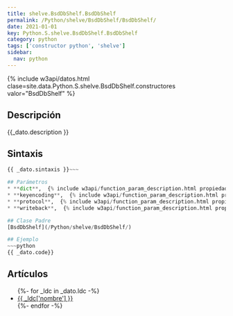 ```yaml
---
title: shelve.BsdDbShelf.BsdDbShelf
permalink: /Python/shelve/BsdDbShelf/BsdDbShelf/
date: 2021-01-01
key: Python.S.shelve.BsdDbShelf.BsdDbShelf
category: python
tags: ['constructor python', 'shelve']
sidebar: 
  nav: python
---
```


{% include w3api/datos.html clase=site.data.Python.S.shelve.BsdDbShelf.constructores valor="BsdDbShelf" %}

## Descripción
{{_dato.description }}

## Sintaxis
~~~python
{{ _dato.sintaxis }}~~~

## Parámetros
* **dict**,  {% include w3api/function_param_description.html propiedad=site.data.Python.S.shelve.BsdDbShelf.BsdDbShelf valor="dict" %}
* **keyencoding**,  {% include w3api/function_param_description.html propiedad=site.data.Python.S.shelve.BsdDbShelf.BsdDbShelf valor="keyencoding" %}
* **protocol**,  {% include w3api/function_param_description.html propiedad=site.data.Python.S.shelve.BsdDbShelf.BsdDbShelf valor="protocol" %}
* **writeback**,  {% include w3api/function_param_description.html propiedad=site.data.Python.S.shelve.BsdDbShelf.BsdDbShelf valor="writeback" %}

## Clase Padre
[BsdDbShelf](/Python/shelve/BsdDbShelf/)

## Ejemplo
~~~python
{{ _dato.code}}
~~~

## Artículos
<ul>
{%- for _ldc in _dato.ldc -%}
   <li>
       <a href="{{_ldc['url'] }}">{{ _ldc['nombre'] }}</a>
   </li>
{%- endfor -%}
</ul>

